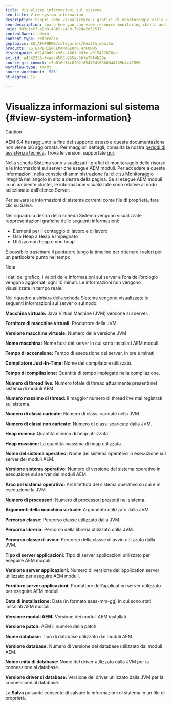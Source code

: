 ```yaml
---
title: Visualizza informazioni sul sistema
seo-title: View system information
description: Scopri come visualizzare i grafici di monitoraggio delle risorse e le informazioni sul server che esegue AEM moduli.
seo-description: Learn how you can view resource monitoring charts and information about the server that is running AEM forms.
uuid: 983c1cc7-a8b3-48b2-a4c8-7b28a2e32537
contentOwner: admin
content-type: reference
geptopics: SG_AEMFORMS/categories/health_monitor
products: SG_EXPERIENCEMANAGER/6.4/FORMS
discoiquuid: d51460d9-c96c-4661-b93e-e015427878ab
exl-id: e4542335-fcee-4506-965a-5bfe79f4b29a
source-git-commit: c5b816d74c6f02f85476d16868844f39b4c47996
workflow-type: tm+mt
source-wordcount: '576'
ht-degree: 1%

---
```


# Visualizza informazioni sul sistema {#view-system-information}

>[!CAUTION]
>
>AEM 6.4 ha raggiunto la fine del supporto esteso e questa documentazione non viene più aggiornata. Per maggiori dettagli, consulta la nostra [periodi di assistenza tecnica](https://helpx.adobe.com/it/support/programs/eol-matrix.html). Trova le versioni supportate [qui](https://experienceleague.adobe.com/docs/).

Nella scheda Sistema sono visualizzati i grafici di monitoraggio delle risorse e le informazioni sul server che esegue AEM moduli. Per accedere a queste informazioni, nella console di amministrazione fai clic su Monitoraggio integrità nell’angolo in alto a destra della pagina. Se si esegue AEM moduli in un ambiente cluster, le informazioni visualizzate sono relative al nodo selezionato dall&#39;elenco Server.

Per salvare le informazioni di sistema correnti come file di proprietà, fare clic su Salva.

Nel riquadro a destra della scheda Sistema vengono visualizzate rappresentazioni grafiche delle seguenti informazioni:

* Elementi per il conteggio di lavoro e di lavoro
* Uso Heap a Heap e Impegnato
* Utilizzo non heap e non heap

È possibile trascinare il puntatore lungo la timeline per ottenere i valori per un particolare punto nel tempo.

>[!NOTE]
>
>I dati del grafico, i valori delle informazioni sul server e l’ora dell’orologio vengono aggiornati ogni 10 minuti. Le informazioni non vengono visualizzate in tempo reale.

Nel riquadro a sinistra della scheda Sistema vengono visualizzate le seguenti informazioni sul server o sul nodo:

**Macchina virtuale:** Java Virtual Machine (JVM) versione sul server.

**Fornitore di macchine virtuali:** Produttore della JVM.

**Versione macchina virtuale:** Numero della versione JVM

**Nome macchina:** Nome host del server in cui sono installati AEM moduli.

**Tempo di accensione:** Tempo di esecuzione del server, in ore e minuti.

**Compilatore Just-In-Time:** Nome del compilatore utilizzato.

**Tempo di compilazione:** Quantità di tempo impiegato nella compilazione.

**Numero di thread live:** Numero totale di thread attualmente presenti nel sistema di moduli AEM.

**Numero massimo di thread:** Il maggior numero di thread live mai registrati sul sistema.

**Numero di classi caricate:** Numero di classi caricate nella JVM.

**Numero di classi non caricate:** Numero di classi scaricate dalla JVM.

**Heap minimo:** Quantità minima di heap utilizzata.

**Heap massimo:** La quantità massima di heap utilizzata.

**Nome del sistema operativo:** Nome del sistema operativo in esecuzione sul server dei moduli AEM.

**Versione sistema operativo:** Numero di versione del sistema operativo in esecuzione sul server dei moduli AEM.

**Arco del sistema operativo:** Architettura del sistema operativo su cui è in esecuzione la JVM.

**Numero di processori:** Numero di processori presenti nel sistema.

**Argomenti della macchina virtuale:** Argomento utilizzato dalla JVM.

**Percorso classe:** Percorso classe utilizzato dalla JVM.

**Percorso libreria:** Percorso della libreria utilizzato dalla JVM.

**Percorso classe di avvio:** Percorso della classe di avvio utilizzato dalla JVM.

**Tipo di server applicazioni:** Tipo di server applicazioni utilizzato per eseguire AEM moduli.

**Versione server applicazioni:** Numero di versione dell’application server utilizzato per eseguire AEM moduli.

**Fornitore server applicazioni:** Produttore dell’application server utilizzato per eseguire AEM moduli.

**Data di installazione:** Data (in formato aaaa-mm-gg) in cui sono stati installati AEM moduli.

**Versione moduli AEM:** Versione dei moduli AEM installati.

**Versione patch:** AEM il numero della patch.

**Nome database:** Tipo di database utilizzato dai moduli AEM.

**Versione database:** Numero di versione del database utilizzato dai moduli AEM.

**Nome unità di database:** Nome del driver utilizzato dalla JVM per la connessione al database.

**Versione driver di database:** Versione del driver utilizzato dalla JVM per la connessione al database.

La **Salva** pulsante consente di salvare le informazioni di sistema in un file di proprietà.
